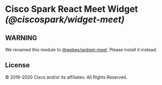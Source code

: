 # Cisco Spark React Meet Widget _(@ciscospark/widget-meet)_

## WARNING

We renamed this module to [@webex/widget-meet](https://www.npmjs.com/package/@webex/widget-meet). Please install it instead.

## License

© 2016-2020 Cisco and/or its affiliates. All Rights Reserved.
